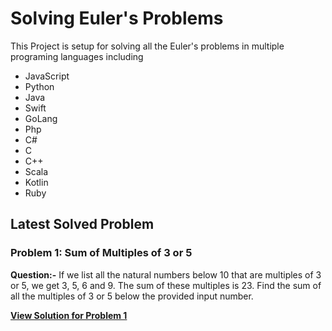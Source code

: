 # Solving Euler's Problems

This Project is setup for solving all the Euler's problems in multiple programing languages including
- JavaScript
- Python
- Java
- Swift
- GoLang
- Php
- C#
- C
- C++
- Scala
- Kotlin
- Ruby

## Latest Solved Problem

### Problem 1: Sum of Multiples of 3 or 5

**Question:-**
If we list all the natural numbers below 10 that are multiples of 3 or 5, we get 3, 5, 6 and 9. The sum of these multiples is 23.
Find the sum of all the multiples of 3 or 5 below the provided input number.

**[View Solution for Problem 1 ](./1/)**
